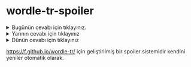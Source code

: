 # wordle-tr-spoiler

<details>
  <summary>Bugünün cevabı için tıklayınız.</summary>
  <br>
    <b> gürsu </b>
</details>

<details>
  <summary>Yarının cevabı için tıklayınız</summary>
  <br>
   <b> kiliz </b>
</details>

<details>
  <summary>Dünün cevabı için tıklayınız </summary>
  <br>
  <b> angıç </b>
</details>

https://f.github.io/wordle-tr/ için geliştirilmiş bir spoiler sistemidir kendini yeniler otomatik olarak.

